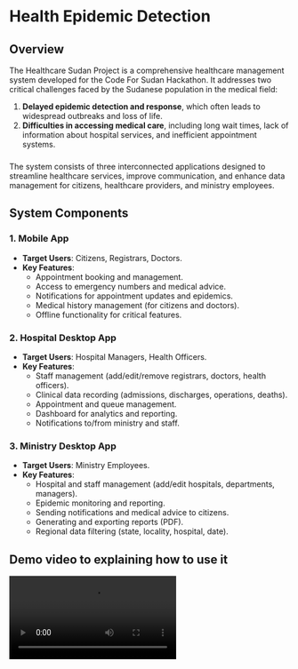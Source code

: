 # Health Epidemic Detection

## Overview
The Healthcare Sudan Project is a comprehensive healthcare management system developed for the Code For Sudan Hackathon. It addresses two critical challenges faced by the Sudanese population in the medical field:
1. **Delayed epidemic detection and response**, which often leads to widespread outbreaks and loss of life.
2. **Difficulties in accessing medical care**, including long wait times, lack of information about hospital services, and inefficient appointment systems.

###
The system consists of three interconnected applications designed to streamline healthcare services, improve communication, and enhance data management for citizens, healthcare providers, and ministry employees.

## System Components

### 1. Mobile App
- **Target Users**: Citizens, Registrars, Doctors.
- **Key Features**:
  - Appointment booking and management.
  - Access to emergency numbers and medical advice.
  - Notifications for appointment updates and epidemics.
  - Medical history management (for citizens and doctors).
  - Offline functionality for critical features.

### 2. Hospital Desktop App
- **Target Users**: Hospital Managers, Health Officers.
- **Key Features**:
  - Staff management (add/edit/remove registrars, doctors, health officers).
  - Clinical data recording (admissions, discharges, operations, deaths).
  - Appointment and queue management.
  - Dashboard for analytics and reporting.
  - Notifications to/from ministry and staff.

### 3. Ministry Desktop App
- **Target Users**: Ministry Employees.
- **Key Features**:
  - Hospital and staff management (add/edit hospitals, departments, managers).
  - Epidemic monitoring and reporting.
  - Sending notifications and medical advice to citizens.
  - Generating and exporting reports (PDF).
  - Regional data filtering (state, locality, hospital, date).


## Demo video to explaining how to use it

<video src="https://github.com/user-attachments/assets/d462139f-77fb-49cf-82bc-65f089f6d94d" />

## Installation and Setup

  - **Extensions**:
    - Download [Dart](https://dart.dev/get-dart) least version and flow the instructions.
    - Download [Flutter](https://docs.flutter.dev/get-started/install) least version flow the instructions.
    - Download [Gradle v 8.12](https://gradle.org/releases/#8.12) flow the instructions.
    - Download [CMake](https://cmake.org/download/) least version flow the instructions.
    - Download [Android Studio](https://developer.android.com/studio): least version flow the Instructions :
      - In the SDK Platforms chose *Android 15.0 ("VanillaCream") aka "Android 35 SDK"*
        - install Android 15.0 ("VanillaCream") "Android 35 SDK"
        - install source for Android 35 aka "Android 15.0 ("VanillaCream")"
        - ASOP ATD intel x86_64 Atom System Images
        - Google APIs intel x86_64 Atom System Images
      - In the SDK tools
        - Android SDK build-tools
          - 35.0.0
        - NDK (Side by side)
          - 27.0.12077973
        - Android SDK command line tools (choose the least)
        - CMake
          - 4.0.2
        - Android Emulator hypervisor driver
        -  Android SDK platform-tools
  
  - Clone the repository:
   git clone [Health Epidemic Detection repo](https://github.com/AbobakerAhmed/Code-For-Sudan.git)

  - Navigate to the project directory:
  cd healthcare-sudan

  - Run The through Android studio or VScode

  - **Some accounts to test the mobile app**

    - *A Citizen* : 
      - number : 0118718014
      - Password :  123456789@Yassin

    - *A Registrar* : 
      - number : 0912345678
      - Password :  123456@Registrar

    - *A Doctor* : 
      - number : 0118718011
      - Password :  0118718011@Saja

## For more understanding check
  - **UMLs** : 
    data_structure/UML
  - **Data structure** : 
    data_structure
  - **v1.2 ppt** : 
    Pre-Processing/Health_Sudan_SRS_v1.2.pptx
  - **The upcoming in v2** :      
    Health-Epidemic-Detection-(V2 Features_).md
  - **The network issues and how to fix it** :
    Health-Epidemic-Detection-(Networks Issues_).md

## Contributors
- Developed by the Code For Sudan Hackathon team.
- ***Vote for us in  Code For Sudan Hackathon*** [linke to vote](https://devpost.com/software/health-epidemic-detection?_gl=1*nvld8b*_gcl_au*MTM4NDMwMzAzNi4xNzUzNzg5MzMz*_ga*MTM4ODY0MjM1LjE3NTM3ODkzMzU.*_ga_0YHJK3Y10M*czE3NTQ4MTUxMzMkbzIkZzEkdDE3NTQ4MTUxNjUkajI4JGwwJGgw)
- For donations *Buy me a coffee* [buymeacoffee.com/aka_ozmo](https://buymeacoffee.com/aka_ozmo)

- team members social media:
  - "*LEADER*" Abubaker [linkedin](https://www.linkedin.com/in/abobaker-ahmed/)
  - Omar [linkedin](https://www.linkedin.com/in/omar-el-khiali-215433271/) & [twitter](https://x.com/el_khiali19)
  - Wael [linkedin](https://www.linkedin.com/in/wael-monis-709104310/ ) & [twitter](https://x.com/waelmonis)
  - AbdAlgayom [linkedin](https://www.linkedin.com/in/abdo-yassin-9a4561233/) & [twitter](https://x.com/Abdo_yassin03)
  - Osman [linkedin](https://www.linkedin.com/in/osman-ali-25b6a9379/) & [twitter](https://x.com/aka_ozmo)

## License
This project is licensed under [MIT].
